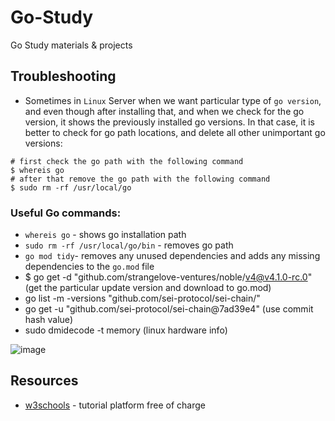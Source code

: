 # Go-Study
Go Study materials &amp; projects

## Troubleshooting

- Sometimes in `Linux` Server when we want particular type of `go version`, and even though after installing that, and when we check for the go version, it shows the previously installed go versions. In that case, it is better to check for go path locations, and delete all other unimportant go versions:

```
# first check the go path with the following command
$ whereis go
# after that remove the go path with the following command
$ sudo rm -rf /usr/local/go
```

### Useful Go commands:

- `whereis go` - shows go installation path
- `sudo rm -rf /usr/local/go/bin` - removes go path
- `go mod tidy`- removes any unused dependencies and adds any missing dependencies to the `go.mod` file                                                                                                                                                          
- $ go get -d "github.com/strangelove-ventures/noble/v4@v4.1.0-rc.0" (get the particular update version and download to go.mod)
- go list -m -versions "github.com/sei-protocol/sei-chain/" 
- go get -u "github.com/sei-protocol/sei-chain@7ad39e4" (use commit hash value)
- sudo dmidecode -t memory (linux hardware info)

![image](https://github.com/afa-farkhod/Go-Study/assets/24220136/6ac2ec90-6bb1-47b9-9308-dea0ba1fcf7a)

## Resources

- [w3schools](https://www.w3schools.com/java/default.asp) - tutorial platform free of charge
